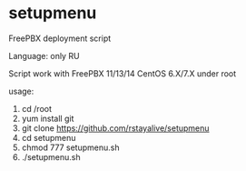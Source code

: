 # setupmenu
FreePBX deployment script

Language: only RU

Script work with FreePBX 11/13/14 CentOS 6.X/7.X under root

usage:

1. cd /root
2. yum install git
3. git clone https://github.com/rstayalive/setupmenu
4. cd setupmenu
5. chmod 777 setupmenu.sh
6. ./setupmenu.sh
